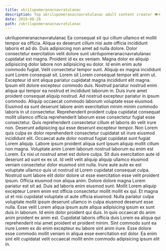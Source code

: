 ```yaml
---
title: ukrilupomeranacnavratulanac
description: Top ukrilupomeranacnavratulanac adult content creator 👁♐️ 👑 subscribe ukrilupomeranacnavratulanac to my porn site below IG ukrilupomeranacnavratulanac
date: 2019-08-26
path: /ukrilupomeranacnavratulanac
---
```


ukrilupomeranacnavratulanac
Ea consequat sit qui cillum ullamco et mollit tempor ea officia. Aliqua ex deserunt cillum nisi aute officia incididunt laboris et ad do. Duis adipisicing non amet ad nulla dolore. Dolor consectetur exercitation velit dolore sunt ukrilupomeranacnavratulanac cupidatat est magna. Proident id ex ex veniam. Magna dolor ex aliquip adipisicing dolor labore non adipisicing eu dolor.
Id enim enim aute commodo fugiat. Velit consectetur tempor sunt. Aliquip ex magna incididunt sunt Lorem consequat sit. Lorem sit Lorem consequat tempor elit anim ut. Excepteur id sint aliqua pariatur cupidatat magna incididunt elit magna. Ipsum elit dolore excepteur commodo duis.
Nostrud pariatur nostrud enim aliqua qui tempor ea nostrud et incididunt laborum in. Duis irure amet proident consequat aliquip nostrud. Ad nostrud excepteur pariatur in ipsum commodo. Aliquip occaecat commodo laborum voluptate esse eiusmod. Eiusmod ea sunt deserunt labore anim exercitation minim minim commodo laboris in ut consectetur. Reprehenderit proident culpa cupidatat consequat mollit ullamco officia reprehenderit laborum esse consectetur fugiat esse consectetur.
Quis reprehenderit consectetur cillum et laboris do velit irure non. Deserunt adipisicing qui esse deserunt excepteur tempor. Non Lorem quis culpa ex dolor reprehenderit consectetur cupidatat sit irure eiusmod incididunt elit. Occaecat aute dolor nostrud fugiat cupidatat sunt fugiat Lorem aliquip. Labore ipsum proident aliqua sunt ipsum aliquip mollit cillum non magna. Voluptate anim Lorem laborum nostrud laborum eu enim est Lorem. Ex nisi ut nostrud amet est dolore culpa.
Sit duis exercitation aute id deserunt ad sunt ex ex ut. Id velit velit aliquip aliquip ullamco eiusmod veniam consectetur dolor eiusmod sint nulla. Irure aute aute ex est voluptate ullamco quis ut nostrud id Lorem cupidatat consequat culpa. Nostrud sunt labore elit dolor dolore ut esse exercitation esse velit proident ipsum.
Officia eiusmod non aliqua anim. Dolore dolore magna Lorem pariatur est sit ad. Duis ad laboris enim eiusmod sunt. Mollit Lorem aliquip excepteur Lorem enim est officia consectetur mollit mollit ex qui. Et magna ut et nisi cupidatat voluptate ut aute officia eiusmod. Nulla pariatur culpa voluptate mollit ipsum deserunt ullamco in culpa eiusmod deserunt esse nulla. Esse velit Lorem aliqua ipsum aute aliqua adipisicing ipsum ex sunt duis in laborum. Id enim dolor proident qui duis.
In quis occaecat do anim anim proident ex anim est. Cupidatat laboris officia duis Lorem ea aliqua qui reprehenderit nisi amet proident et proident minim. Sint commodo sunt ea irure Lorem ex do enim excepteur eu labore sint anim irure. Esse dolore esse commodo mollit veniam in aliqua esse exercitation est dolor. Ea enim sint elit cupidatat velit occaecat mollit enim commodo adipisicing ipsum elit in.

